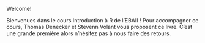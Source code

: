 Welcome! 

Bienvenues dans le cours Introduction à R de l’EBAII ! Pour accompagner ce cours, Thomas Denecker et Stevenn Volant vous proposent ce livre. C’est une grande première alors n’hésitez pas à nous faire des retours.


